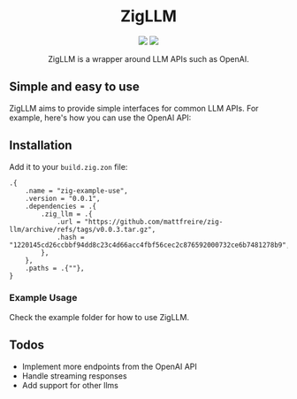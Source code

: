 <h1 align="center">ZigLLM</h1>
<p align="center">
    <a href="LICENSE"><img src="https://badgen.net/github/license/mattfreire/zig-llm" /></a>
    <a href="https://twitter.com/mattfreire"><img src="https://badgen.net/badge/twitter/@mattfreire/1DA1F2?icon&label" /></a>
</p>

<p align="center">
    ZigLLM is a wrapper around LLM APIs such as OpenAI.
</p>

## Simple and easy to use

ZigLLM aims to provide simple interfaces for common LLM APIs. For example, here's how you can use the OpenAI API:

## Installation

Add it to your `build.zig.zon` file:

```
.{
    .name = "zig-example-use",
    .version = "0.0.1",
    .dependencies = .{
        .zig_llm = .{
            .url = "https://github.com/mattfreire/zig-llm/archive/refs/tags/v0.0.3.tar.gz",
            .hash = "1220145cd26ccbbf94dd8c23c4d66acc4fbf56cec2c876592000732ce6b7481278b9",
        },
    },
    .paths = .{""},
}
```

### Example Usage

Check the example folder for how to use ZigLLM.

## Todos
- Implement more endpoints from the OpenAI API
- Handle streaming responses
- Add support for other llms